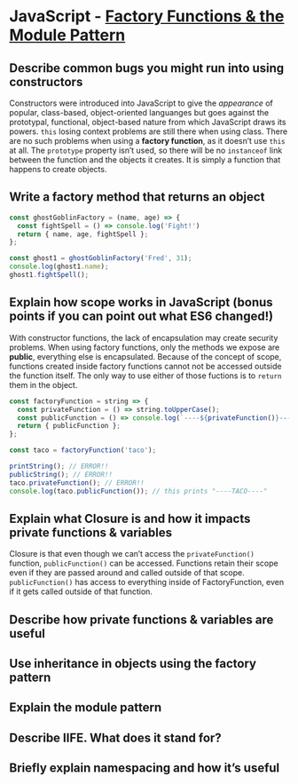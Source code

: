 # JavaScript - [Factory Functions & the Module Pattern](https://www.theodinproject.com/paths/full-stack-javascript/courses/javascript/lessons/factory-functions-and-the-module-pattern)

## Describe common bugs you might run into using constructors
Constructors were introduced into JavaScript to give the _appearance_ of popular, class-based, object-oriented languanges but goes against the prototypal, functional, object-based nature from which JavaScript draws its powers.
`this` losing context problems are still there when using class. There are no such problems when using a **factory function**, as it doesn’t use `this` at all.
 The `prototype` property isn’t used, so there will be no `instanceof` link between the function and the objects it creates. It is simply a function that happens to create objects.

## Write a factory method that returns an object
```js
const ghostGoblinFactory = (name, age) => {
  const fightSpell = () => console.log('Fight!')
  return { name, age, fightSpell };
};

const ghost1 = ghostGoblinFactory('Fred', 31);
console.log(ghost1.name);
ghost1.fightSpell();
```
## Explain how scope works in JavaScript (bonus points if you can point out what ES6 changed!)
With constructor functions, the lack of encapsulation may create security problems. When using factory functions, only the methods we expose are **public**, everything else is encapsulated. Because of the concept of scope, functions created inside factory functions cannot not be accessed outside the function itself. The only way to use either of those fuctions is to `return` them in the object.
```js
const factoryFunction = string => {
  const privateFunction = () => string.toUpperCase();
  const publicFunction = () => console.log(`----${privateFunction()}----`);
  return { publicFunction };
};

const taco = factoryFunction('taco');

printString(); // ERROR!!
publicString(); // ERROR!!
taco.privateFunction(); // ERROR!!
console.log(taco.publicFunction()); // this prints "----TACO----"
```

## Explain what Closure is and how it impacts private functions & variables
Closure is that even though we can’t access the `privateFunction()` function, `publicFunction()` can be accessed. Functions retain their scope even if they are passed around and called outside of that scope. `publicFunction()` has access to everything inside of FactoryFunction, even if it gets called outside of that function.

## Describe how private functions & variables are useful
## Use inheritance in objects using the factory pattern
## Explain the module pattern
## Describe IIFE. What does it stand for?
## Briefly explain namespacing and how it’s useful
